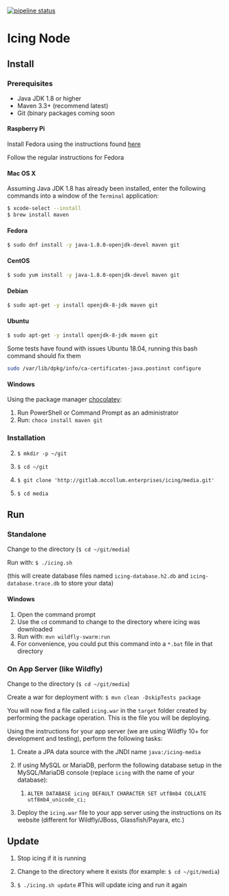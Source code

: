 [![pipeline status](http://gitlab.mccollum.enterprises/icing/media/badges/master/pipeline.svg)](http://gitlab.mccollum.enterprises/icing/media/pipelines)

# Icing Node

## Install

### Prerequisites

- Java JDK 1.8 or higher
- Maven 3.3+ (recommend latest)
- Git (binary packages coming soon

#### Raspberry Pi

Install Fedora using the instructions found [here](https://fedoraproject.org/wiki/Architectures/ARM/Raspberry_Pi)

Follow the regular instructions for Fedora

#### Mac OS X

Assuming Java JDK 1.8 has already been installed, enter the following commands into a window of the `Terminal` application:

```bash
$ xcode-select --install
$ brew install maven
```

#### Fedora

```bash
$ sudo dnf install -y java-1.8.0-openjdk-devel maven git
```

#### CentOS

```bash
$ sudo yum install -y java-1.8.0-openjdk-devel maven git
```

#### Debian

```bash
$ sudo apt-get -y install openjdk-8-jdk maven git
```


#### Ubuntu

```bash
$ sudo apt-get -y install openjdk-8-jdk maven git
```

Some tests have found with issues Ubuntu 18.04, running this bash command should fix them
```bash
sudo /var/lib/dpkg/info/ca-certificates-java.postinst configure
```

#### Windows

Using the package manager [chocolatey](https://chocolatey.org/):

1. Run PowerShell or Command Prompt as an administrator
1. Run: `choco install maven git`

### Installation

2. `$ mkdir -p ~/git`

1. `$ cd ~/git`

1. `$ git clone 'http://gitlab.mccollum.enterprises/icing/media.git'`

1. `$ cd media`

## Run

### Standalone

Change to the directory (`$ cd ~/git/media`)

Run with:
`$ ./icing.sh`

(this will create database files named `icing-database.h2.db` and `icing-database.trace.db` to store your data)

#### Windows

1. Open the command prompt
1. Use the `cd` command to change to the directory where icing was downloaded
1. Run with: `mvn wildfly-swarm:run`
1. For convenience, you could put this command into a `*.bat` file in that directory

### On App Server (like Wildfly)

Change to the directory (`$ cd ~/git/media`)

Create a war for deployment with:
`$ mvn clean -DskipTests package`

You will now find a file called `icing.war` in the `target` folder created by performing the package operation. This is the file you will be deploying.

Using the instructions for your app server (we are using Wildfly 10+ for development and testing), perform the following tasks:

1. Create a JPA data source with the JNDI name `java:/icing-media`

1. If using MySQL or MariaDB, perform the following database setup in the MySQL/MariaDB console (replace `icing` with the name of your database):
	1. `ALTER DATABASE icing DEFAULT CHARACTER SET utf8mb4 COLLATE utf8mb4_unicode_ci;`

1. Deploy the `icing.war` file to your app server using the instructions on its website (different for Wildfly/JBoss, Glassfish/Payara, etc.)

## Update

1. Stop icing if it is running

1. Change to the directory where it exists (for example: `$ cd ~/git/media`)

1. `$ ./icing.sh update` #This will update icing and run it again

